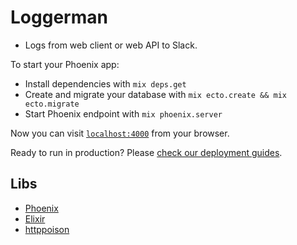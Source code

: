 # Loggerman

* Logs from web client or web API to Slack.

To start your Phoenix app:

  * Install dependencies with `mix deps.get`
  * Create and migrate your database with `mix ecto.create && mix ecto.migrate`
  * Start Phoenix endpoint with `mix phoenix.server`

Now you can visit [`localhost:4000`](http://localhost:4000) from your browser.

Ready to run in production? Please [check our deployment guides](http://www.phoenixframework.org/docs/deployment).

## Libs

  * [Phoenix](http://www.phoenixframework.org/)
  * [Elixir](https://elixir-lang.org/)
  * [httppoison](https://github.com/edgurgel/httpoison)

